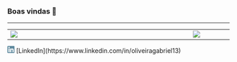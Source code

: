 ### Boas vindas 👋

<hr/>
<center>
<table>
    <tr>
        <td><img width="400px" align="left" src="https://github-readme-stats.vercel.app/api/top-langs/?username=Xavierxxxa&hide=html&layout=compact&theme=buefy" /></td>
        <td><img width="450px" align="left" src="https://github-readme-stats.vercel.app/api?username=Xavierxxxa&theme=buefy"/></td>
    </tr>   
</table>
</center>   
<a href="https://www.linkedin.com/in/oliveiragabriel13"><img src="https://raw.githubusercontent.com/Xavierxxxa/Xavierxxxa/main/linkedin.png" width="16"></img></a> [LinkedIn](https://www.linkedin.com/in/oliveiragabriel13)
<!--
**Xavierxxxa/Xavierxxxa** is a ✨ _special_ ✨ repository because its `README.md` (this file) appears on your GitHub profile.

Here are some ideas to get you started:

- 🔭 I’m currently working on ...
- 🌱 I’m currently learning ...
- 👯 I’m looking to collaborate on ...
- 🤔 I’m looking for help with ...
- 💬 Ask me about ...
- 📫 How to reach me: ...
- 😄 Pronouns: ...
- ⚡ Fun fact: ...
-->
